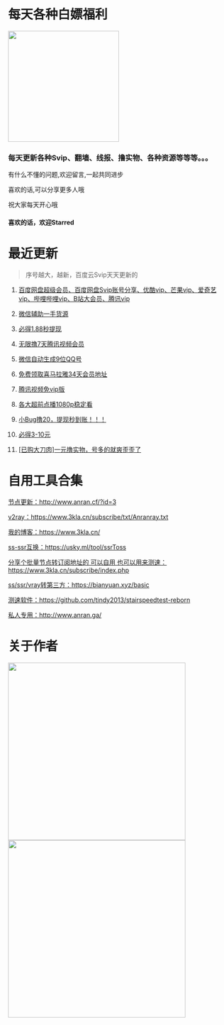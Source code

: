 # 每天各种白嫖福利  
  
<img src="http://gif.ki679.cn/d/file/201807/25409d63a8eee5029879b9d1ee8db012.png" width=250px;>    
  
### 每天更新各种Svip、翻墙、线报、撸实物、各种资源等等等。。。
  
有什么不懂的问题,欢迎留言,一起共同进步  
  
喜欢的话,可以分享更多人哦
  
祝大家每天开心哦

#### 喜欢的话，欢迎Starred
  
# 最近更新

> 序号越大，越新，百度云Svip天天更新的

1. [百度网盘超级会员、百度网盘Svip账号分享、优酷vip、芒果vip、爱奇艺vip、哔哩哔哩vip、B站大会员、腾讯vip](https://github.com/anran-world/Anranawsl/blob/master/1.%E7%99%BE%E5%BA%A6%E7%BD%91%E7%9B%98%E8%B6%85%E7%BA%A7%E4%BC%9A%E5%91%98%E3%80%81%E7%99%BE%E5%BA%A6%E7%BD%91%E7%9B%98Svip%E8%B4%A6%E5%8F%B7%E5%88%86%E4%BA%AB%E3%80%81%E4%BC%98%E9%85%B7vip%E3%80%81%E8%8A%92%E6%9E%9Cvip%E3%80%81%E7%88%B1%E5%A5%87%E8%89%BAvip%E3%80%81%E5%93%94%E5%93%A9%E5%93%94%E5%93%A9vip%E3%80%81B%E7%AB%99%E5%A4%A7%E4%BC%9A%E5%91%98%E3%80%81%E8%85%BE%E8%AE%AFvip.md"百度网盘超级会员、百度网盘Svip账号分享")

2. [微信辅助一手货源](https://github.com/anran-world/Anranawsl/blob/master/2.%E5%BE%AE%E4%BF%A1%E8%BE%85%E5%8A%A9%E4%B8%80%E6%89%8B%E8%B4%A7%E6%BA%90 "微信辅助一手货源")

3. [必得1.88秒提现](https://github.com/anran-world/Anranawsl/blob/master/3.%E5%BF%85%E5%BE%971.88%E7%A7%92%E6%8F%90%E7%8E%B0 "必得1.88秒提现")

4. [无限撸7天腾讯视频会员](https://github.com/anran-world/Anranawsl/blob/master/4.%E6%97%A0%E9%99%90%E6%92%B87%E5%A4%A9%E8%85%BE%E8%AE%AF%E8%A7%86%E9%A2%91%E4%BC%9A%E5%91%98 "无限撸7天腾讯视频会员")

5. [微信自动生成9位QQ号](https://github.com/anran-world/Anranawsl/blob/master/5.%E5%BE%AE%E4%BF%A1%E8%87%AA%E5%8A%A8%E7%94%9F%E6%88%909%E4%BD%8DQQ%E5%8F%B7 "微信自动生成9位QQ号")

6. [免费领取喜马拉雅34天会员地址](https://github.com/anran-world/Anranawsl/blob/master/6.%E5%85%8D%E8%B4%B9%E9%A2%86%E5%8F%96%E5%96%9C%E9%A9%AC%E6%8B%89%E9%9B%8534%E5%A4%A9%E4%BC%9A%E5%91%98%E5%9C%B0%E5%9D%80 "免费领取喜马拉雅34天会员地址")

7. [腾讯视频免vip版](https://github.com/anran-world/Anranawsl/blob/master/7.%E8%85%BE%E8%AE%AF%E8%A7%86%E9%A2%91%E5%85%8Dvip%E7%89%88 "腾讯视频免vip版")

8. [各大超前点播1080p稳定看](https://github.com/anran-world/Anranawsl/blob/master/8.%E5%90%84%E5%A4%A7%E8%B6%85%E5%89%8D%E7%82%B9%E6%92%AD1080p%E7%A8%B3%E5%AE%9A%E7%9C%8B "各大超前点播1080p稳定看")

9. [小Bug撸20，提现秒到账！！！](https://github.com/anran-world/Anranawsl/blob/master/9.%E5%B0%8FBug%E6%92%B820%EF%BC%8C%E6%8F%90%E7%8E%B0%E7%A7%92%E5%88%B0%E8%B4%A6%EF%BC%81%EF%BC%81%EF%BC%81 "小Bug撸20，提现秒到账！！！")

10. [必得3-10元](https://github.com/anran-world/Anranawsl/blob/master/91.%E5%BF%85%E5%BE%973-10%E5%85%83.md "必得3-10元")

11. [[已购大刀肉]一元撸实物，号多的就爽歪歪了](https://github.com/anran-world/Anranawsl/blob/master/92.%5B%E5%B7%B2%E8%B4%AD%E5%A4%A7%E5%88%80%E8%82%89%5D%E4%B8%80%E5%85%83%E6%92%B8%E5%AE%9E%E7%89%A9%EF%BC%8C%E5%8F%B7%E5%A4%9A%E7%9A%84%E5%B0%B1%E7%88%BD%E6%AD%AA%E6%AD%AA%E4%BA%86.md "[已购大刀肉]一元撸实物，号多的就爽歪歪了")
  
  
  
  

# 自用工具合集  
[节点更新：](http://www.anran.cf/?id=3 "节点更新：")http://www.anran.cf/?id=3

[v2ray：](https://www.3kla.cn/subscribe/txt/Anranray.txt "v2ray：")https://www.3kla.cn/subscribe/txt/Anranray.txt

[我的博客：](https://www.3kla.cn/ "我的博客：")https://www.3kla.cn/

[ss-ssr互换：](https://usky.ml/tool/ssrToss "ss-ssr互换：")https://usky.ml/tool/ssrToss

[分享个批量节点转订阅地址的 可以自用  也可以用来测速：](https://www.3kla.cn/subscribe/index.php "分享个批量节点转订阅地址的 可以自用  也可以用来测速：")https://www.3kla.cn/subscribe/index.php

[ss/ssr/vray转第三方：](https://bianyuan.xyz/basic "ss/ssr/vray转第三方：")https://bianyuan.xyz/basic

[测速软件：](https://github.com/tindy2013/stairspeedtest-reborn "测速软件：")https://github.com/tindy2013/stairspeedtest-reborn

[私人专用：](http://www.anran.ga/ "私人专用：")http://www.anran.ga/

# 关于作者  
<img src="http://inews.gtimg.com/newsapp_bt/0/12056549449/641" width=400px;>  
<img src="http://inews.gtimg.com/newsapp_bt/0/12056549448/641" width=400px;>  
 
